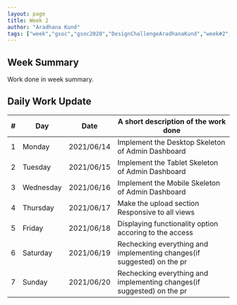 ```yaml
---
layout: page
title: Week 2
author: "Aradhana Kund"
tags: ["week","gsoc","gsoc2020","DesignChallengeAradhanaKund","week#2","eval#1"]
---
```


## Week Summary

 
Work done in week summary.

## Daily Work Update

|\#|Day|Date|A short description of the work done|  
|---	|---	|---	|---	|  
|1   	| Monday 	|   2021/06/14	| Implement the Desktop Skeleton of Admin Dashboard |  
|2   	| Tuesday  	|   2021/06/15	| Implement the Tablet Skeleton of Admin Dashboard	|  
|3   	| Wednesday  	|  2021/06/16 	| Implement the Mobile Skeleton of Admin Dashboard |  
|4   	| Thursday  	|   2021/06/17	| Make the upload section Responsive to all views |  
|5   	| Friday  	|   2021/06/18	| Displaying functionality option accoring to the access |  
|6   	| Saturday  	|   2021/06/19	| Rechecking everything and implementing changes(if suggested) on the pr	|  
|7   	| Sunday  	|   2021/06/20	| Rechecking everything and implementing changes(if suggested) on the pr |  
